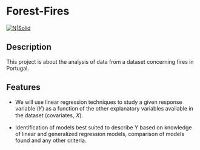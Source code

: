 # Forest-Fires
[![N|Solid](https://upload.wikimedia.org/wikipedia/it/archive/b/b4/20181207191215%21UNIBG_Logo_2018.svg)](https://www.unibg.it/)
## Description
This project is about the analysis of data from a dataset concerning fires in Portugal.
## Features
- We will use linear regression techniques to study a given response variable (𝑌) as a function of the other explanatory variables available in the dataset (covariates, 𝑋).
  
- Identification of models best suited to describe Y based on knowledge of linear and generalized regression models, comparison of models found and any other criteria.
